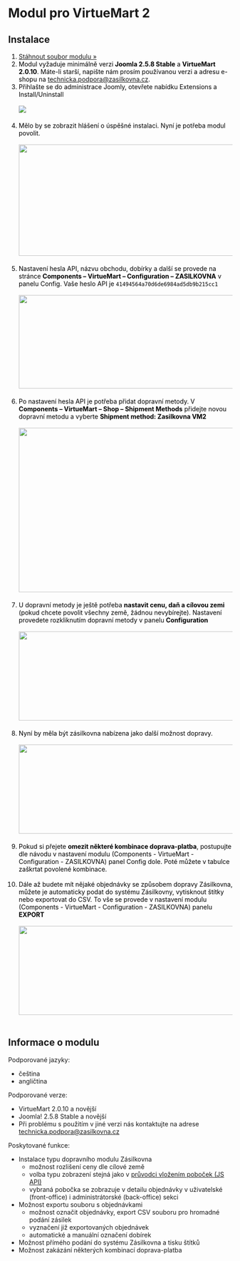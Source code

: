<h1>Modul pro VirtueMart 2</h1>
<h2>Instalace</h2>
<ol style="color: black; ">
  <li><a href="http://www.zasilkovna.cz/soubory/virtuemart2-module.zip">Stáhnout soubor modulu »</a></li>
  <li>Modul vyžaduje minimálně verzi <b>Joomla 2.5.8 Stable</b> a <b>VirtueMart 2.0.10</b>. Máte-li starší, napište nám prosím používanou verzi a adresu e-shopu na <a href="mailto:technicka.podpora@zasilkovna.cz">technicka.podpora@zasilkovna.cz</a>.</li>
  <li>
    Přihlašte se do administrace Joomly, otevřete nabídku Extensions a Install/Uninstall<br><br>
    <a href="https://cloud.githubusercontent.com/assets/13521096/8906208/f16ecc82-346c-11e5-9865-e629047a083c.jpg"><img src="https://cloud.githubusercontent.com/assets/13521096/8906208/f16ecc82-346c-11e5-9865-e629047a083c.jpg"></a><br><br>
  </li>
  <li>
    Mělo by se zobrazit hlášení o úspěšné instalaci. Nyní je potřeba modul povolit.<br><br>
    <a href="https://cloud.githubusercontent.com/assets/13521096/8906264/7c441376-346d-11e5-963f-b20ccf14a328.png"><img width=500 height=250 src="https://cloud.githubusercontent.com/assets/13521096/8906264/7c441376-346d-11e5-963f-b20ccf14a328.png"></a>
    <br><br>
  </li>
  <li>
    Nastavení hesla API, názvu obchodu, dobírky a další se provede na stránce <b>Components – VirtueMart – Configuration – ZASILKOVNA</b> v panelu Config. Vaše heslo API je <code>41494564a70d6de6984ad5db9b215cc1</code>  <br><br>
    <a href="https://cloud.githubusercontent.com/assets/13521096/8906280/a15cacc2-346d-11e5-9ff4-8fcbbe31725a.png"><img width=600 height=210 src="https://cloud.githubusercontent.com/assets/13521096/8906280/a15cacc2-346d-11e5-9ff4-8fcbbe31725a.png"></a><br><br>
  </li>  
  <li>
    Po nastavení hesla API je potřeba přidat dopravní metody. V <b>Components – VirtueMart – Shop – Shipment Methods</b> přidejte novou dopravní metodu a vyberte <b>Shipment method: Zasilkovna VM2</b><br><br>
    <a href="https://cloud.githubusercontent.com/assets/13521096/8906296/bc135e94-346d-11e5-9d19-881a8e76f535.png"><img width=600 height=369 src="https://cloud.githubusercontent.com/assets/13521096/8906296/bc135e94-346d-11e5-9d19-881a8e76f535.png"></a><br><br>
  </li>
  <li>
    U dopravní metody je ještě potřeba <b>nastavit cenu, daň a cílovou zemi</b> (pokud chcete povolit všechny země, žádnou nevybírejte). Nastavení provedete rozkliknutím dopravní metody v panelu <b>Configuration</b><br><br>
    <a href="https://cloud.githubusercontent.com/assets/13521096/8906309/dadf6106-346d-11e5-945f-5a321f15d5b0.png"><img width=600 height=200 src="https://cloud.githubusercontent.com/assets/13521096/8906309/dadf6106-346d-11e5-945f-5a321f15d5b0.png"></a><br><br>
  </li>
  <li>
    Nyní by měla být zásilkovna nabízena jako další možnost dopravy.   <br><br>
    <a href="https://cloud.githubusercontent.com/assets/13521096/8906327/05f74386-346e-11e5-8493-f58954a92e25.png"><img width=550 height=200 src="https://cloud.githubusercontent.com/assets/13521096/8906327/05f74386-346e-11e5-8493-f58954a92e25.png"></a><br><br>
  </li>
  <li>
    Pokud si přejete <b>omezit některé kombinace doprava-platba</b>, postupujte dle návodu v nastavení modulu (Components - VirtueMart - Configuration - ZASILKOVNA) panel Config dole. Poté můžete v tabulce zaškrtat povolené kombinace.<br><br>
  </li>  
  <li>
    Dále až budete mít nějaké objednávky se způsobem dopravy Zásilkovna, můžete je automaticky podat do systému Zásilkovny, vytisknout štítky nebo exportovat do CSV. To vše se provede v nastavení modulu (Components - VirtueMart - Configuration - ZASILKOVNA) panelu <b>EXPORT</b><br><br>
    <a href="https://cloud.githubusercontent.com/assets/13521096/8906341/24546e6c-346e-11e5-8cce-9cd4452bd87d.png"><img width=550 height=200 src="https://cloud.githubusercontent.com/assets/13521096/8906341/24546e6c-346e-11e5-8cce-9cd4452bd87d.png"></a><br><br>
  </li>
</ol>
<h2>Informace o modulu</h2>
<p>Podporované jazyky:</p>
<ul>
<li>čeština</li>
<li>angličtina</li>
</ul>
<p>Podporované verze:</p>
<ul>
  <li>VirtueMart 2.0.10 a novější</li>
  <li>Joomla! 2.5.8 Stable a novější</li>
  <li>Při problému s použitím v jiné verzi nás kontaktujte na adrese <a href="mailto:technicka.podpora@zasilkovna.cz">technicka.podpora@zasilkovna.cz</a></li>
</ul>
<p>Poskytované funkce:</p>
<ul>
  <li>Instalace typu dopravního modulu Zásilkovna
    <ul>
      <li>možnost rozlišení ceny dle cílové země</li>
      <li>volba typu zobrazení stejná jako v <a href="/pristup-k-pobockam/pruvodce">průvodci vložením poboček (JS API)</a></li>
      <li>vybraná pobočka se zobrazuje v detailu objednávky v uživatelské (front-office) i administrátorské (back-office) sekci</li>
    </ul>
  </li>
  <li>Možnost exportu souboru s objednávkami
    <ul>
      <li>možnost označit objednávky, export CSV souboru pro hromadné podání zásilek</li>
      <li>vyznačení již exportovaných objednávek</li>
      <li>automatické a manuální označení dobírek</li>
    </ul>
  </li>
  <li>Možnost přímého podání do systému Zásilkovna a tisku štítků</li>  
  <li>Možnost zakázání některých kombinací doprava-platba</li>  
</ul>

